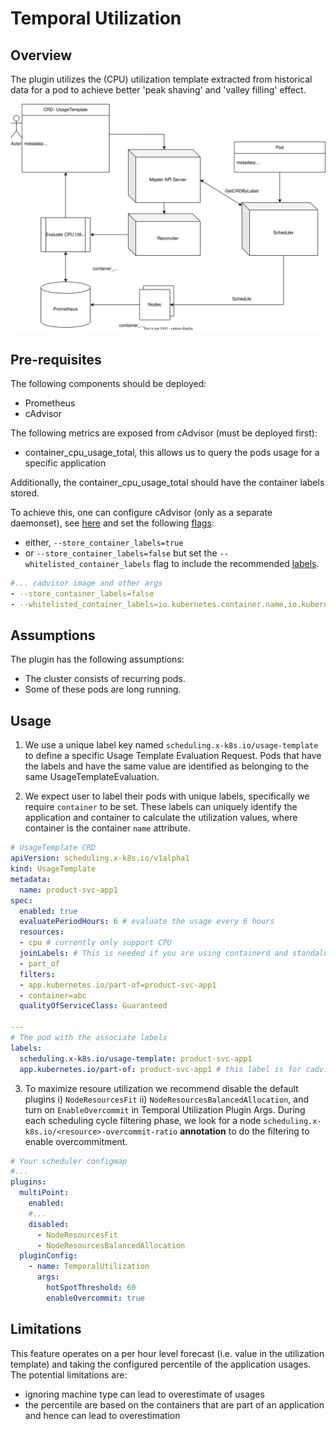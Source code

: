 # Temporal Utilization

## Overview

The plugin utilizes the (CPU) utilization template extracted from historical data for a pod to achieve better 'peak shaving' and 'valley filling' effect.

<img src="../images/temporal_utilization.svg" alt="workflow_overview" width="700">

## Pre-requisites

The following components should be deployed:

- Prometheus
- cAdvisor

The following metrics are exposed from cAdvisor (must be deployed first):

- container_cpu_usage_total, this allows us to query the pods usage for a specific application

Additionally, the container_cpu_usage_total should have the container labels stored.

To achieve this, one can configure cAdvisor (only as a separate daemonset), see [here](https://github.com/kubernetes/kubernetes/issues/79702) and set the following [flags](https://github.com/google/cadvisor/blob/master/docs/runtime_options.md#container-labels):

- either, `--store_container_labels=true`
- or `--store_container_labels=false` but set the `--whitelisted_container_labels` flag to include the recommended [labels](https://kubernetes.io/docs/concepts/overview/working-with-objects/common-labels/). 

```yaml
#... cadvisor image and other args
- --store_container_labels=false
- --whitelisted_container_labels=io.kubernetes.container.name,io.kubernetes.pod.name,io.kubernetes.pod.namespace,app.kubernetes.io/instance,app.kubernetes.io/part-of,app.kubernetes.io/managed-by,app.kubernetes.io/name
```

## Assumptions

The plugin has the following assumptions:

- The cluster consists of recurring pods.
- Some of these pods are long running.

## Usage

1. We use a unique label key named `scheduling.x-k8s.io/usage-template` to define a specific Usage Template Evaluation Request. Pods that have the labels and have the same value are identified as belonging to the same UsageTemplateEvaluation. 

2. We expect user to label their pods with unique labels, specifically we require `container` to be set. These labels can uniquely identify the application and container to calculate the utilization values, where container is the container `name` attribute.

```yaml
# UsageTemplate CRD
apiVersion: scheduling.x-k8s.io/v1alpha1
kind: UsageTemplate
metadata:
  name: product-svc-app1
spec:
  enabled: true
  evaluatePeriodHours: 6 # evaluate the usage every 6 hours
  resources:
  - cpu # currently only support CPU
  joinLabels: # This is needed if you are using containerd and standalone cadvisor
  - part_of
  filters:
  - app.kubernetes.io/part-of=product-svc-app1
  - container=abc
  qualityOfServiceClass: Guaranteed

---
# The pod with the associate labels
labels:
  scheduling.x-k8s.io/usage-template: product-svc-app1
  app.kubernetes.io/part-of: product-svc-app1 # this label is for cadvisor to tag the container cpu usage
```


3. To maximize resoure utilization we recommend disable the default plugins i) `NodeResourcesFit` ii) `NodeResourcesBalancedAllocation`, and turn on `EnableOvercommit` in Temporal Utilization Plugin Args. During each scheduling cycle filtering phase, we look for a node `scheduling.x-k8s.io/<resource>-overcommit-ratio` **annotation** to do the filtering to enable overcommitment.

```yaml
# Your scheduler configmap
#...
plugins:
  multiPoint:
    enabled:
    #...
    disabled: 
      - NodeResourcesFit
      - NodeResourcesBalancedAllocation
  pluginConfig:
    - name: TemporalUtilization
      args:
        hotSpotThreshold: 60
        enableOvercommit: true
```

## Limitations

This feature operates on a per hour level forecast (i.e. value in the utilization template) and taking the configured percentile of the application usages. The potential limitations are:

- ignoring machine type can lead to overestimate of usages
- the percentile are based on the containers that are part of an application and hence can lead to overestimation
